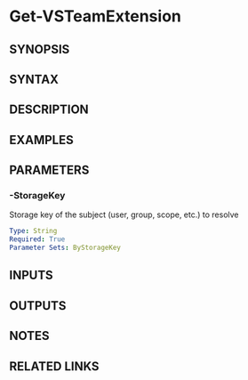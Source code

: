 <!-- #include "./common/header.md" -->

# Get-VSTeamExtension

## SYNOPSIS

<!-- #include "./synopsis/Get-VSTeamDescriptor.md" -->

## SYNTAX

## DESCRIPTION

<!-- #include "./synopsis/Get-VSTeamDescriptor.md" -->

## EXAMPLES

## PARAMETERS

### -StorageKey

Storage key of the subject (user, group, scope, etc.) to resolve

```yaml
Type: String
Required: True
Parameter Sets: ByStorageKey
```

## INPUTS

## OUTPUTS

## NOTES

## RELATED LINKS
